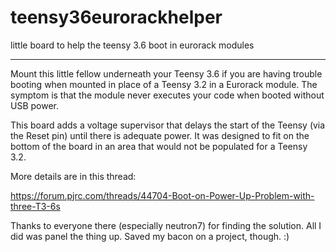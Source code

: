 # teensy36eurorackhelper
little board to help the teensy 3.6 boot in eurorack modules

---

Mount this little fellow underneath your Teensy 3.6 if you are having trouble booting when mounted in place of a Teensy 3.2 in a Eurorack module. The symptom is that the module never executes your code when booted without USB power.

This board adds a voltage supervisor that delays the start of the Teensy (via the Reset pin) until there is adequate power. It was designed to fit on the bottom of the board in an area that would not be populated for a Teensy 3.2.

More details are in this thread: 

https://forum.pjrc.com/threads/44704-Boot-on-Power-Up-Problem-with-three-T3-6s

Thanks to everyone there (especially neutron7) for finding the solution. All I did was panel the thing up. Saved my bacon on a project, though. :)